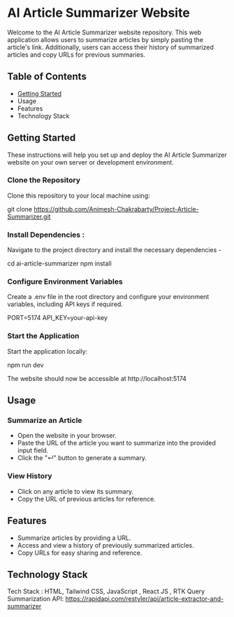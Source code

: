 # AI Article Summarizer Website

Welcome to the AI Article Summarizer website repository. This web application allows users to summarize articles by simply pasting the article's link. Additionally, users can access their history of summarized articles and copy URLs for previous summaries.

## Table of Contents
- [Getting Started](https://github.com/Animesh-Chakrabarty/Project-Article-Summarizer#getting-started)
- Usage
- Features
- Technology Stack

## Getting Started

These instructions will help you set up and deploy the AI Article Summarizer website on your own server or development environment.

### Clone the Repository

Clone this repository to your local machine using:

git clone https://github.com/Animesh-Chakrabarty/Project-Article-Summarizer.git

### Install Dependencies :

Navigate to the project directory and install the necessary dependencies -

cd ai-article-summarizer
npm install

### Configure Environment Variables

Create a .env file in the root directory and configure your environment variables, including API keys if required.

PORT=5174
API_KEY=your-api-key

### Start the Application

Start the application locally:

npm run dev

The website should now be accessible at http://localhost:5174

## Usage

### Summarize an Article

- Open the website in your browser.
- Paste the URL of the article you want to summarize into the provided input field.
- Click the "↵" button to generate a summary.

### View History

- Click on any article to view its summary.
- Copy the URL of previous articles for reference.

## Features

- Summarize articles by providing a URL.
- Access and view a history of previously summarized articles.
- Copy URLs for easy sharing and reference.

## Technology Stack

Tech Stack : HTML, Tailwind CSS, JavaScript , React JS , RTK Query
Summarization API: https://rapidapi.com/restyler/api/article-extractor-and-summarizer

